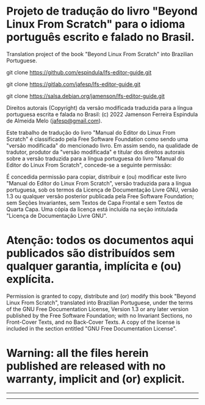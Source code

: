 # Projeto de tradução do livro "Beyond Linux From Scratch" para o idioma português escrito e falado no Brasil.

Translation project of the book "Beyond Linux From Scratch" into Brazilian Portuguese.

git clone https://github.com/espindula/lfs-editor-guide.git

git clone https://gitlab.com/jafesp/lfs-editor-guide.git

git clone https://salsa.debian.org/jamenson/lfs-editor-guide.git


Direitos autorais (Copyright) da versão modificada traduzida para a 
língua portuguesa escrita e falada no Brasil: (c) 2022 Jamenson Ferreira 
Espindula de Almeida Melo (<jafesp@gmail.com>).

  Este trabalho de tradução do livro "Manual do Editor do Linux From 
  Scratch" é classificado pela Free Software Foundation como sendo uma 
  "versão modificada" do mencionado livro.  Em assim sendo, na qualidade 
  de tradutor, produtor da "versão modificada" e titular dos direitos 
  autorais sobre a versão traduzida para a língua portuguesa do livro 
  "Manual do Editor do Linux From Scratch", concede-se a seguinte 
  permissão:

  É concedida permissão para copiar, distribuir e (ou) modificar este 
  livro "Manual do Editor do Linux From Scratch", versão traduzida para 
  a língua portuguesa, sob os termos da Licença de Documentação Livre 
  GNU, versão 1.3 ou qualquer versão posterior publicada pela Free 
  Software Foundation; sem Seções Invariantes, sem Textos de Capa 
  Frontal e sem Textos de Quarta Capa.  Uma cópia da licença está 
  incluída na seção intitulada "Licença de Documentação Livre GNU".

# Atenção: todos os documentos aqui publicados são distribuídos sem qualquer garantia, implícita e (ou) explícita.

  Permission is granted to copy, distribute and (or) modify this book 
  "Beyond Linux From Scratch", translated into Brazilian Portuguese, 
  under the terms of the GNU Free Documentation License, Version 1.3 or 
  any later version published by the Free Software Foundation; with no 
  Invariant Sections, no Front-Cover Texts, and no Back-Cover Texts.  A 
  copy of the license is included in the section entitled "GNU Free 
  Documentation License".

# Warning: all the files herein published are released with no warranty, implicit and (or) explicit.

************************************************************************
************************************************************************
